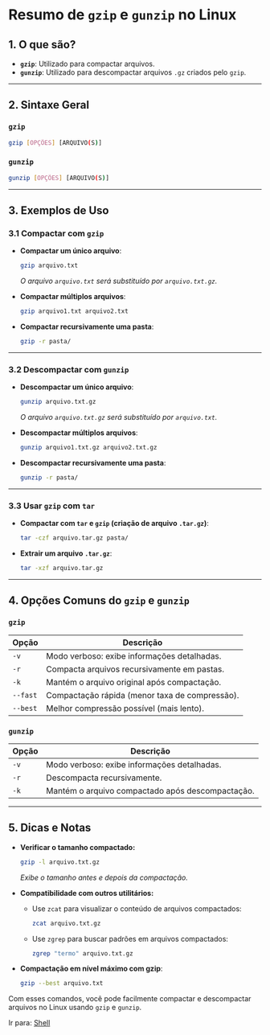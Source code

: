 # Resumo de `gzip` e `gunzip` no Linux

## 1. O que são?
- **`gzip`**: Utilizado para compactar arquivos.
- **`gunzip`**: Utilizado para descompactar arquivos `.gz` criados pelo `gzip`.

---

## 2. Sintaxe Geral
### `gzip`
```bash
gzip [OPÇÕES] [ARQUIVO(S)]
```

### `gunzip`
```bash
gunzip [OPÇÕES] [ARQUIVO(S)]
```

---

## 3. Exemplos de Uso

### 3.1 Compactar com `gzip`
- **Compactar um único arquivo**:
  ```bash
  gzip arquivo.txt
  ```
  *O arquivo `arquivo.txt` será substituído por `arquivo.txt.gz`.*

- **Compactar múltiplos arquivos**:
  ```bash
  gzip arquivo1.txt arquivo2.txt
  ```

- **Compactar recursivamente uma pasta**:
  ```bash
  gzip -r pasta/
  ```

---

### 3.2 Descompactar com `gunzip`
- **Descompactar um único arquivo**:
  ```bash
  gunzip arquivo.txt.gz
  ```
  *O arquivo `arquivo.txt.gz` será substituído por `arquivo.txt`.*

- **Descompactar múltiplos arquivos**:
  ```bash
  gunzip arquivo1.txt.gz arquivo2.txt.gz
  ```

- **Descompactar recursivamente uma pasta**:
  ```bash
  gunzip -r pasta/
  ```

---

### 3.3 Usar `gzip` com `tar`
- **Compactar com `tar` e `gzip` (criação de arquivo `.tar.gz`)**:
  ```bash
  tar -czf arquivo.tar.gz pasta/
  ```

- **Extrair um arquivo `.tar.gz`**:
  ```bash
  tar -xzf arquivo.tar.gz
  ```

---

## 4. Opções Comuns do `gzip` e `gunzip`

### `gzip`
| Opção        | Descrição                                         |
|--------------|---------------------------------------------------|
| `-v`         | Modo verboso: exibe informações detalhadas.       |
| `-r`         | Compacta arquivos recursivamente em pastas.       |
| `-k`         | Mantém o arquivo original após compactação.       |
| `--fast`     | Compactação rápida (menor taxa de compressão).    |
| `--best`     | Melhor compressão possível (mais lento).          |

### `gunzip`
| Opção        | Descrição                                         |
|--------------|---------------------------------------------------|
| `-v`         | Modo verboso: exibe informações detalhadas.       |
| `-r`         | Descompacta recursivamente.                       |
| `-k`         | Mantém o arquivo compactado após descompactação.  |

---

## 5. Dicas e Notas
- **Verificar o tamanho compactado:** 
  ```bash
  gzip -l arquivo.txt.gz
  ```
  *Exibe o tamanho antes e depois da compactação.*

- **Compatibilidade com outros utilitários:**
  - Use `zcat` para visualizar o conteúdo de arquivos compactados:
    ```bash
    zcat arquivo.txt.gz
    ```
  - Use `zgrep` para buscar padrões em arquivos compactados:
    ```bash
    zgrep "termo" arquivo.txt.gz
    ```

- **Compactação em nível máximo com gzip**:
  ```bash
  gzip --best arquivo.txt
  ```

Com esses comandos, você pode facilmente compactar e descompactar arquivos no Linux usando `gzip` e `gunzip`.

Ir para: [Shell](../Shell/1_Introducao.md)
